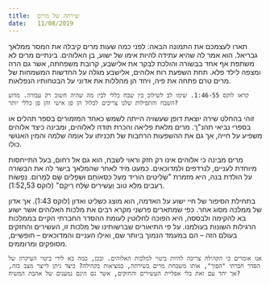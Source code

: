 ```yaml
---
title:  שירתה של מרים
date:   11/08/2019
---
```


תארו לעצמכם את התמונה הבאה: לפני כמה שעות מרים קיבלה את המסר ממלאך גבריאל. הוא אמר לה שהיא עתידה להיות אימו של ישוע, בן האלוהים. בינתיים מרים לא משתפת אף אחד בבשורה והולכת לבקר את אלישבע, קרובת משפחתה, אשר גם הרה ומצפה לילד פלא. תחת השפעת רוח אלוהים, אלישבע מגלה על החדשות המשמחות של מרים טרם פתחה את פיה, ויחד הן מהללות את אדוני על הבטחותיו הנפלאות. 

`קראו לוקס 1:46-55. שימו לב לשילוב בין שבח כללי לבין מה שהיה חשוב רק עבורה. מדוע השבח והתפילות שלנו צריכים לכלול הן פן אישי והן פן כללי יותר?`

זוהי בהחלט שירה יוצאת דופן שעשויה הייתה לשמש כאחד המזמורים בספר תהלים או בספרי נביאי תהנ"ך. מרים מלאת פליאה והכרת תודה לאלוהים, ומבינה כיצד אלוהים משפיע על חייה, אך גם את ההשפעות הרחבות של תכניתו על אומה שלמה והמין האנושי כולו. 

מרים מבינה כי אלוהים אינו רק חזק וראוי לשבח, הוא גם אל רחום, בעל התייחסות מיוחדת לעניים, לנרדפים ולמדוכאים. כמעט מיד לאחר שהמלאך בישר לה את הבשורה על הולדת בנה, היא מזמרת "שַׂלִּיטִים הוֹרִיד מֵעַל כִּסְאוֹתָם וּשְׁפָלִים שָׂם לְמָרוֹם. נַפְשׂוֹת רְעֵבִים מִלֵּא טוֹב וַעֲשִׁירִים שִׂלַּח רֵיקָם" (לוקס 1:52,53).

בתחילת הסיפור של חיי ישוע על האדמה, הוא מוצג כשליט ואדון (לוקס 1:43). אך אדון של ממלכה מסוג אחר. כפי שמתארים פרשני מקרא רבים את מלכות האלוהים אשר ישוע בא להקימה ולבססה, היא  הפוכה לחלוטין לעומת ההסדר החברתי הקיים בממלכות הרגילות השונות בעולמנו. על פי התיאורים שברשותינו של מלכות זו, העשירים והחזקים בעולם הזה – הם במעמד הנמוך ביותר שם, ואילו העניים והמדוכאים – חופשיים, מסופקים ומרוממים.

`אנו אומרים כי הקהילה צריכה להיות ביטוי למלכות האלוהים. ובכן, כמה בא לידי ביטוי העיקרון של הסדר חברתי "הפוך", אותו משבחת מרים בשירתה, במציאות בקהילה? כיצד ניתן לייצר מצב כזה, אך יחד עם זאת בלי אפליית העשירים והחזקים, אשר גם הינם נמענים של אהבת המשיח?`
